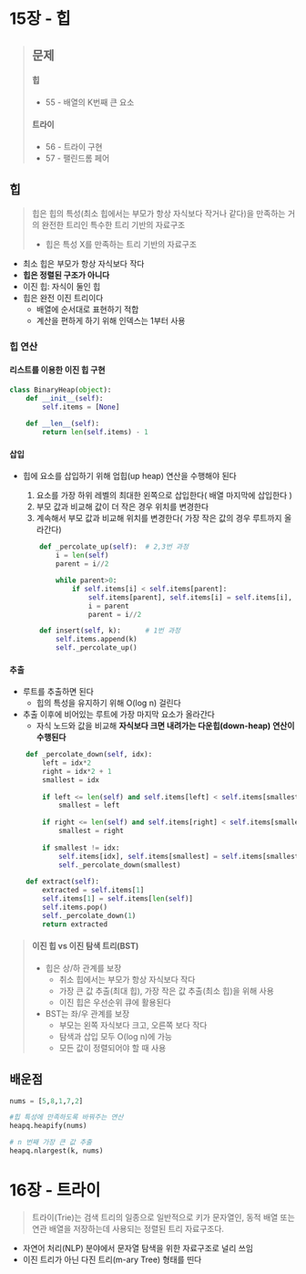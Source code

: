 # 15장 - 힙

> ## 문제
>
> #### 힙
>
> - 55 - 배열의 K번째 큰 요소
>
> #### 트라이
>
> - 56 - 트라이 구현
> - 57 - 팰린드롬 페어

## 힙

> 힙은 힙의 특성(최소 힙에서는 부모가 항상 자식보다 작거나 같다)을 만족하는 거의 완전한 트리인 특수한 트리 기반의 자료구조
>
> - 힙은 특성 X를 만족하는 트리 기반의 자료구조

- 최소 힙은 부모가 항상 자식보다 작다
- **힙은 정렬된 구조가 아니다**
- 이진 힙: 자식이 둘인 힙
- 힙은 완전 이진 트리이다
  - 배열에 순서대로 표현하기 적합
  - 계산을 편하게 하기 위해 인덱스는 1부터 사용

### 힙 연산

#### 리스트를 이용한 이진 힙 구현

```python
class BinaryHeap(object):
    def __init__(self):
        self.items = [None]
    
    def __len__(self):
        return len(self.items) - 1
```

#### 삽입

- 힙에 요소를 삽입하기 위해 업힙(up heap) 연산을 수행해야 된다

  1. 요소를 가장 하위 레벨의 최대한 왼쪽으로 삽입한다( 배열 마지막에 삽입한다 )
  2. 부모 값과 비교해 값이 더 작은 경우 위치를 변경한다
  3. 계속해서 부모 값과 비교해 위치를 변경한다( 가장 작은 값의 경우 루트까지 올라간다)

  ```python
      def _percolate_up(self):	# 2,3번 과정
          i = len(self)
          parent = i//2
  
          while parent>0:
              if self.items[i] < self.items[parent]:
                  self.items[parent], self.items[i] = self.items[i], self.items[parent]
                  i = parent
                  parent = i//2
  
      def insert(self, k):		# 1번 과정
          self.items.append(k)
          self._percolate_up()
  ```

#### 추출

- 루트를 추출하면 된다
  - 힙의 특성을 유지하기 위해 O(log n) 걸린다
- 추출 이후에 비어있는 루트에 가장 마지막 요소가 올라간다
  - 자식 노드와 값을 비교해 **자식보다 크면 내려가는 다운힙(down-heap) 연산이 수행된다**

```python
    def _percolate_down(self, idx):
        left = idx*2
        right = idx*2 + 1
        smallest = idx
        
        if left <= len(self) and self.items[left] < self.items[smallest]:
            smallest = left
        
        if right <= len(self) and self.items[right] < self.items[smallest]:
            smallest = right
        
        if smallest != idx:
            self.items[idx], self.items[smallest] = self.items[smallest], self.items[idx]
            self._percolate_down(smallest)
            
    def extract(self):
        extracted = self.items[1]
        self.items[1] = self.items[len(self)]
        self.items.pop()
        self._percolate_down(1)
        return extracted
```

> #### 이진 힙 vs 이진 탐색 트리(BST)
>
> - 힙은 상/하 관계를 보장
>   - 취소 힙에서는 부모가 항상 자식보다 작다
>   - 가장 큰 값 추출(최대 힙), 가장 작은 값 추출(최소 힙)을 위해 사용
>   - 이진 힙은 우선순위 큐에 활용된다
> - BST는 좌/우 관계를 보장
>   - 부모는 왼쪽 자식보다 크고, 오른쪽 보다 작다
>   - 탐색과 삽입 모두 O(log n)에 가능
>   - 모든 값이 정렬되어야 할 때 사용



## 배운점

```python
nums = [5,8,1,7,2]

#힙 특성에 만족하도록 바꿔주는 연산
heapq.heapify(nums)

# n 번째 가장 큰 값 추출
heapq.nlargest(k, nums)
```



# 16장 - 트라이

> 트라이(Trie)는 검색 트리의 일종으로 일반적으로 키가 문자열인, 동적 배열 또는 연관 배열을 저장하는데 사용되는 정렬된 트리 자료구조다.

- 자연어 처리(NLP) 분야에서 문자열 탐색을 위한 자료구조로 널리 쓰임
- 이진 트리가 아닌 다진 트리(m-ary Tree) 형태를 띤다